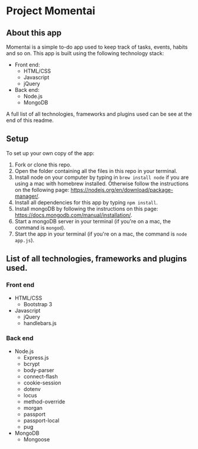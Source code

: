 # Project Momentai

## About this app
Momentai is a simple to-do app used to keep track of tasks, events, habits and so on.  This app is built using the following technology stack:

* Front end:
	* HTML/CSS
	* Javascript
	* jQuery
* Back end:
	* Node.js
	* MongoDB

A full list of all technologies, frameworks and plugins used can be see at the end of this readme.

## Setup
To set up your own copy of the app:

1. Fork or clone this repo.
2. Open the folder containing all the files in this repo in your terminal.
3. Install node on your computer by typing in `brew install node` if you are using a mac with homebrew installed. Otherwise follow the instructions on the following page: https://nodejs.org/en/download/package-manager/.
4. Install all dependencies for this app by typing `npm install`.
5. Install mongoDB by following the instructions on this page: https://docs.mongodb.com/manual/installation/.
6. Start a mongoDB server in your terminal (if you're on a mac, the command is `mongod`).
7. Start the app in your terminal (if you're on a mac, the command is `node app.js`).

## List of all technologies, frameworks and plugins used.
### Front end

* HTML/CSS
	* Bootstrap 3
* Javascript
	* jQuery
	* handlebars.js
 
### Back end
* Node.js
	* Express.js
	* bcrypt
	* body-parser
	* connect-flash
	* cookie-session
	* dotenv
	* locus
	* method-override
	* morgan
	* passport
	* passport-local
	* pug
* MongoDB
	* Mongoose
